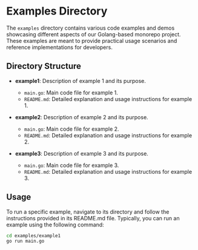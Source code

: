 # Examples Directory

The `examples` directory contains various code examples and demos showcasing different aspects of our Golang-based
monorepo project. These examples are meant to provide practical usage scenarios and reference implementations for
developers.

## Directory Structure

- **example1**: Description of example 1 and its purpose.
    - `main.go`: Main code file for example 1.
    - `README.md`: Detailed explanation and usage instructions for example 1.

- **example2**: Description of example 2 and its purpose.
    - `main.go`: Main code file for example 2.
    - `README.md`: Detailed explanation and usage instructions for example 2.

- **example3**: Description of example 3 and its purpose.
    - `main.go`: Main code file for example 3.
    - `README.md`: Detailed explanation and usage instructions for example 3.

## Usage

To run a specific example, navigate to its directory and follow the instructions provided in its README.md file.
Typically, you can run an example using the following command:

```bash
cd examples/example1
go run main.go
```
